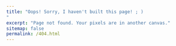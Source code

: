 ```yaml
---
title: "Oops! Sorry, I haven't built this page! ; )
"
excerpt: "Page not found. Your pixels are in another canvas."
sitemap: false
permalink: /404.html
---
```


